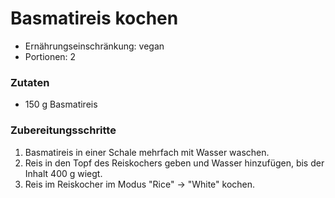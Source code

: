 # Basmatireis kochen

- Ernährungseinschränkung: vegan
- Portionen: 2

### Zutaten

- 150 g Basmatireis

### Zubereitungsschritte

1. Basmatireis in einer Schale mehrfach mit Wasser waschen.
2. Reis in den Topf des Reiskochers geben und Wasser hinzufügen, bis der Inhalt 400 g wiegt.
3. Reis im Reiskocher im Modus "Rice" -> "White" kochen.
